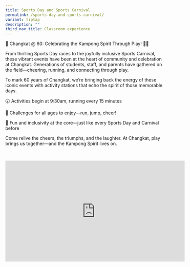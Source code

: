 ```yaml
---
title: Sports Day and Sports Carnival
permalink: /sports-day-and-sports-carnival/
variant: tiptap
description: ""
third_nav_title: Classroom experience
---
```

<p>🎉 Changkat @ 60: Celebrating the Kampong Spirit Through Play! 🏅🎈</p>
<p>From thrilling Sports Day races to the joyfully inclusive Sports Carnival,
these vibrant events have been at the heart of community and celebration
at Changkat. Generations of students, staff, and parents have gathered
on the field—cheering, running, and connecting through play.</p>
<p>To mark 60 years of Changkat, we’re bringing back the energy of these
iconic events with activity stations that echo the spirit of those memorable
days.</p>
<p>🕤 Activities begin at 9:30am, running every 15 minutes</p>
<p>🎯 Challenges for all ages to enjoy—run, jump, cheer!</p>
<p>🎈 Fun and inclusivity at the core—just like every Sports Day and Carnival
before</p>
<p>Come relive the cheers, the triumphs, and the laughter. At Changkat, play
brings us together—and the Kampong Spirit lives on.</p>
<p>
<br>
</p>
<div class="iframe-wrapper">
<iframe height="315" width="560" allowfullscreen="true" frameborder="0" src="https://www.youtube.com/embed/P4KPTr9YOV8"></iframe>
</div>
<p></p>